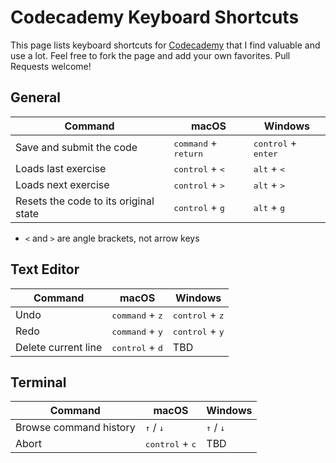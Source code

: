 # Codecademy Keyboard Shortcuts

This page lists keyboard shortcuts for [Codecademy](https://www.codecademy.com) that I find valuable and use a lot. Feel free to fork the page and add your own favorites. Pull Requests welcome!

## General

| Command | macOS | Windows | 
| ------- | -------- | ------- |
| Save and submit the code | <kbd>command</kbd> + <kbd>return</kbd> | <kbd>control</kbd> + <kbd>enter</kbd> |
| Loads last exercise                   | <kbd>control</kbd> + <kbd><</kbd> | <kbd>alt</kbd> + <kbd><</kbd> |
| Loads next exercise                   | <kbd>control</kbd> + <kbd>></kbd> | <kbd>alt</kbd> + <kbd>></kbd> |
| Resets the code to its original state | <kbd>control</kbd> + <kbd>g</kbd> | <kbd>alt</kbd> + <kbd>g</kbd> |

* `<` and `>` are angle brackets, not arrow keys

## Text Editor

| Command | macOS | Windows |
| -------------------------------------- | -------- | ------- |
| Undo | <kbd>command</kbd> + <kbd>z</kbd> | <kbd>control</kbd> + <kbd>z</kbd> |
| Redo | <kbd>command</kbd> + <kbd>y</kbd> | <kbd>control</kbd> + <kbd>y</kbd> |
| Delete current line | <kbd>control</kbd> + <kbd>d</kbd> | TBD |

## Terminal

| Command | macOS | Windows |
| ------- | -------- | ------- |
| Browse command history | <kbd>↑</kbd> / <kbd>↓</kbd> | <kbd>↑</kbd> / <kbd>↓</kbd> |
| Abort | <kbd>control</kbd> + <kbd>c</kbd> | TBD |

